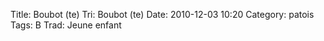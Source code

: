 Title: Boubot (te)
Tri: Boubot (te)
Date: 2010-12-03 10:20
Category: patois
Tags: B
Trad: Jeune enfant
